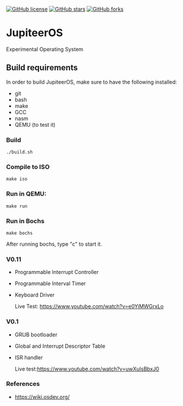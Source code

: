 [![GitHub license](https://img.shields.io/github/license/jupiteer/JupiteerOS)](https://github.com/jupiteer/JupiteerOS/blob/master/LICENSE)
[![GitHub stars](https://img.shields.io/github/stars/jupiteer/JupiteerOS)](https://github.com/jupiteer/JupiteerOS/stargazers)
[![GitHub forks](https://img.shields.io/github/forks/jupiteer/JupiteerOS)](https://github.com/jupiteer/JupiteerOS/network)
# JupiteerOS
Experimental Operating System

## Build requirements
In order to build JupiteerOS, make sure to have the following installed:
- git
- bash
- make
- GCC 
- nasm
- QEMU (to test it)

### Build
```
./build.sh
```
### Compile to ISO
```
make iso
```
### Run in QEMU:
```
make run
```
### Run in Bochs
```
make bochs
```
After running bochs, type "c" to start it.

### V0.11
* Programmable Interrupt Controller 
* Programmable Interval Timer
* Keyboard Driver

  Live Test: https://www.youtube.com/watch?v=e0YiMWGrxLo

### V0.1
* GRUB bootloader
* Global and Interrupt Descriptor Table
* ISR handler

  Live test:https://www.youtube.com/watch?v=uwXuIsBbxJ0

### References
* https://wiki.osdev.org/
